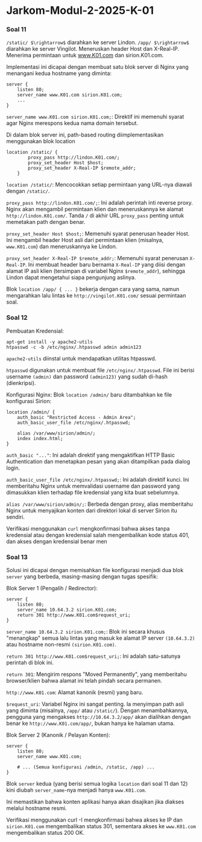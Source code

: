 # Jarkom-Modul-2-2025-K-01

### Soal 11

`/static/ $\rightarrow$` diarahkan ke server Lindon.
`/app/ $\rightarrow$` diarahkan ke server Vingilot.
Meneruskan header Host dan X-Real-IP.
Menerima permintaan untuk www.K01.com dan sirion.K01.com.

Implementasi ini dicapai dengan membuat satu blok server di Nginx yang menangani kedua hostname yang diminta:
```
server {
    listen 80;
    server_name www.K01.com sirion.K01.com;
    ...
}
```
`server_name www.K01.com sirion.K01.com;`: Direktif ini memenuhi syarat agar Nginx merespons kedua nama domain tersebut.

Di dalam blok server ini, path-based routing diimplementasikan menggunakan blok location
``` 
location /static/ {
        proxy_pass http://lindon.K01.com/;
        proxy_set_header Host $host;
        proxy_set_header X-Real-IP $remote_addr;
    }
```
`location /static/`: Mencocokkan setiap permintaan yang URL-nya diawali dengan `/static/`. 

`proxy_pass http://lindon.K01.com/;`: Ini adalah perintah inti reverse proxy. Nginx akan mengambil permintaan klien dan meneruskannya ke alamat `http://lindon.K01.com/`. Tanda `/` di akhir URL `proxy_pass` penting untuk memetakan path dengan benar.

`proxy_set_header Host $host;`: Memenuhi syarat penerusan header Host. Ini mengambil header Host asli dari permintaan klien (misalnya, `www.K01.com`) dan meneruskannya ke Lindon.

`proxy_set_header X-Real-IP $remote_addr;`: Memenuhi syarat penerusan `X-Real-IP`. Ini membuat header baru bernama `X-Real-IP` yang diisi dengan alamat IP asli klien (tersimpan di variabel Nginx `$remote_addr`), sehingga Lindon dapat mengetahui siapa pengunjung aslinya.

Blok `location /app/ { ... }` bekerja dengan cara yang sama, namun mengarahkan lalu lintas ke `http://vingilot.K01.com/` sesuai permintaan soal.


### Soal 12

Pembuatan Kredensial:
```
apt-get install -y apache2-utils
htpasswd -c -b /etc/nginx/.htpasswd admin admin123
```

`apache2-utils` diinstal untuk mendapatkan utilitas htpasswd.

`htpasswd` digunakan untuk membuat file `/etc/nginx/.htpasswd`. File ini berisi username `(admin)` dan password `(admin123)` yang sudah di-hash (dienkripsi).

Konfigurasi Nginx: Blok `location /admin/` baru ditambahkan ke file konfigurasi Sirion:
```
location /admin/ {
    auth_basic "Restricted Access - Admin Area";
    auth_basic_user_file /etc/nginx/.htpasswd;

    alias /var/www/sirion/admin/;
    index index.html;
}
```

`auth_basic "..."`: Ini adalah direktif yang mengaktifkan HTTP Basic Authentication dan menetapkan pesan yang akan ditampilkan pada dialog login.

`auth_basic_user_file /etc/nginx/.htpasswd;`: Ini adalah direktif kunci. Ini memberitahu Nginx untuk memvalidasi username dan password yang dimasukkan klien terhadap file kredensial yang kita buat sebelumnya.

`alias /var/www/sirion/admin/;`: Berbeda dengan proxy, alias memberitahu Nginx untuk menyajikan konten dari direktori lokal di server Sirion itu sendiri.

Verifikasi menggunakan `curl` mengkonfirmasi bahwa akses tanpa kredensial atau dengan kredensial salah mengembalikan kode status 401, dan akses dengan kredensial benar men


### Soal 13

Solusi ini dicapai dengan memisahkan file konfigurasi menjadi dua blok `server` yang berbeda, masing-masing dengan tugas spesifik:

Blok Server 1 (Pengalih / Redirector):
```
server {
    listen 80;
    server_name 10.64.3.2 sirion.K01.com;
    return 301 http://www.K01.com$request_uri;
}
```

`server_name 10.64.3.2 sirion.K01.com;`: Blok ini secara khusus "menangkap" semua lalu lintas yang masuk ke alamat IP server `(10.64.3.2)` atau hostname non-resmi `(sirion.K01.com)`.

`return 301 http://www.K01.com$request_uri;`: Ini adalah satu-satunya perintah di blok ini.

`return 301`: Mengirim respons "Moved Permanently", yang memberitahu browser/klien bahwa alamat ini telah pindah secara permanen.

`http://www.K01.com`: Alamat kanonik (resmi) yang baru.

`$request_uri`: Variabel Nginx ini sangat penting. Ia menyimpan path asli yang diminta (misalnya, `/app/` atau `/static/`). Dengan menambahkannya, pengguna yang mengakses `http://10.64.3.2/app/` akan dialihkan dengan benar ke `http://www.K01.com/app/`, bukan hanya ke halaman utama.

Blok Server 2 (Kanonik / Pelayan Konten):
```
server {
    listen 80;
    server_name www.K01.com;

    # ... (Semua konfigurasi /admin, /static, /app) ...
}
```
Blok `server` kedua (yang berisi semua logika `location` dari soal 11 dan 12) kini diubah `server_name`-nya menjadi hanya `www.K01.com`.

Ini memastikan bahwa konten aplikasi hanya akan disajikan jika diakses melalui hostname resmi.

Verifikasi menggunakan curl -I mengkonfirmasi bahwa akses ke IP dan `sirion.K01.com` mengembalikan status 301, sementara akses ke `www.K01.com` mengembalikan status 200 OK.

